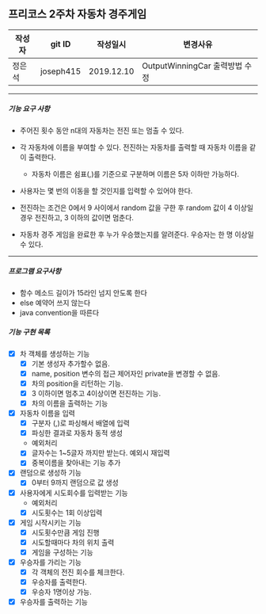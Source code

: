 ## 프리코스 2주차 자동차 경주게임

| 작성자 | git ID| 작성일시 | 변경사유 |
|---|---|---|---|
| 정은석 | joseph415 |2019.12.10 | OutputWinningCar 출력방법 수정|

___

##### 기능 요구 사항
* 주어진 횟수 동안 n대의 자동차는 전진 또는 멈출 수 있다.

* 각 자동차에 이름을 부여할 수 있다. 전진하는 자동차를 출력할 때 자동차 이름을 같이 출력한다.
    - 자동차 이름은 쉼표(,)를 기준으로 구분하며 이름은 5자 이하만 가능하다.
    
* 사용자는 몇 번의 이동을 할 것인지를 입력할 수 있어야 한다.

* 전진하는 조건은 0에서 9 사이에서 random 값을 구한 후 random 값이 4 이상일 경우 전진하고,
      3 이하의 값이면 멈춘다.
      
* 자동차 경주 게임을 완료한 후 누가 우승했는지를 알려준다. 우승자는 한 명 이상일 수 있다.

___

##### 프로그램 요구사항
* 함수 메소드 길이가 15라인 넘지 안도록 한다
* else 예약어 쓰지 않는다
* java convention을 따른다

##### 기능 구현 목록
- [x] 차 객체를 생성하는 기능 
    - [x] 기본 생성자 추가할수 없음.
    - [x] name, position 변수의 접근 제어자인 private을 변경할 수 없음.
    - [x] 차의 position을 리턴하는 기능.
    - [x] 3 이하이면 멈추고 4이상이면 전진하는 기능.
    - [x] 차의 이름을 출력하는 기능
    
- [x] 자동차 이름을 입력
    - [x] 구분자 (,)로 파싱해서 배열에 입력
    - [x] 파싱한 결과로 자동차 동적 생성
    * 예외처리
    - [x] 글자수는 1~5글자 까지만 받는다. 예외시 재입력
    - [x] 중복이름을 찾아내는 기능 추가

- [x] 랜덤으로 생성하 기능
    - [x] 0부터 9까지 랜덤으로 값 생성
    
- [x] 사용자에게 시도회수를 입력받는 기능
    * 예외처리
    - [x] 시도횟수는 1회 이상입력

- [x] 게임 시작시키는 기능
    - [x] 시도횟수만큼 게임 진행
    - [x] 시도할때마다 차의 위치 출력
    - [x] 게임을 구성하는 기능
    
- [x] 우승자를 가리는 기능
    - [x] 각 객체의 전진 회수를 체크한다.
    - [x] 우승자를 출력한다.
    - [x] 우승자 1명이상 가능.

- [x] 우승자를 출력하는 기능
